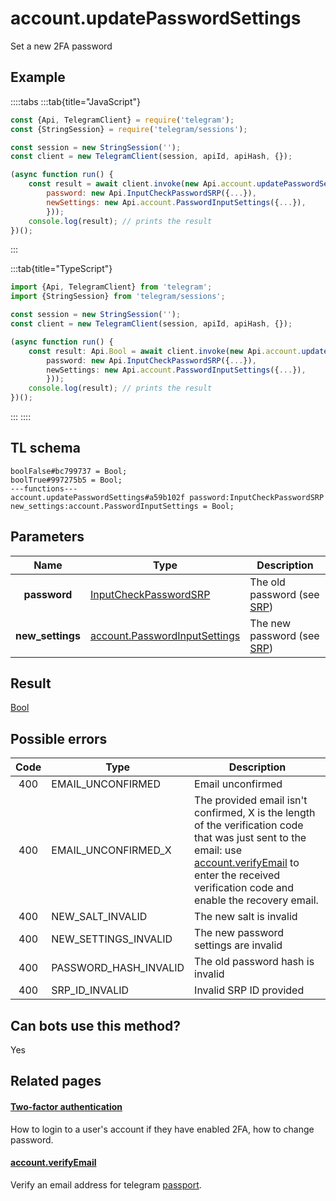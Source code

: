 # account.updatePasswordSettings

Set a new 2FA password

## Example

::::tabs
:::tab{title="JavaScript"}

```js
const {Api, TelegramClient} = require('telegram');
const {StringSession} = require('telegram/sessions');

const session = new StringSession('');
const client = new TelegramClient(session, apiId, apiHash, {});

(async function run() {
    const result = await client.invoke(new Api.account.updatePasswordSettings({
		password: new Api.InputCheckPasswordSRP({...}),
		newSettings: new Api.account.PasswordInputSettings({...}),
		}));
    console.log(result); // prints the result
})();

```

:::

:::tab{title="TypeScript"}

```ts
import {Api, TelegramClient} from 'telegram';
import {StringSession} from 'telegram/sessions';

const session = new StringSession('');
const client = new TelegramClient(session, apiId, apiHash, {});

(async function run() {
    const result: Api.Bool = await client.invoke(new Api.account.updatePasswordSettings({
		password: new Api.InputCheckPasswordSRP({...}),
		newSettings: new Api.account.PasswordInputSettings({...}),
		}));
    console.log(result); // prints the result
})();

```

:::
::::

## TL schema

```
boolFalse#bc799737 = Bool;
boolTrue#997275b5 = Bool;
---functions---
account.updatePasswordSettings#a59b102f password:InputCheckPasswordSRP new_settings:account.PasswordInputSettings = Bool;
```

## Parameters

|       Name       | Type                                                                                          | Description                                                     |
| :--------------: | --------------------------------------------------------------------------------------------- | --------------------------------------------------------------- |
|   **password**   | [InputCheckPasswordSRP](https://core.telegram.org/type/InputCheckPasswordSRP)                 | The old password (see [SRP](https://core.telegram.org/api/srp)) |
| **new_settings** | [account.PasswordInputSettings](https://core.telegram.org/type/account.PasswordInputSettings) | The new password (see [SRP](https://core.telegram.org/api/srp)) |

## Result

[Bool](https://core.telegram.org/type/Bool)

## Possible errors

| Code | Type                  | Description                                                                                                                                                                                                                                                          |
| :--: | --------------------- | -------------------------------------------------------------------------------------------------------------------------------------------------------------------------------------------------------------------------------------------------------------------- |
| 400  | EMAIL_UNCONFIRMED     | Email unconfirmed                                                                                                                                                                                                                                                    |
| 400  | EMAIL_UNCONFIRMED_X   | The provided email isn't confirmed, X is the length of the verification code that was just sent to the email: use [account.verifyEmail](https://core.telegram.org/method/account.verifyEmail) to enter the received verification code and enable the recovery email. |
| 400  | NEW_SALT_INVALID      | The new salt is invalid                                                                                                                                                                                                                                              |
| 400  | NEW_SETTINGS_INVALID  | The new password settings are invalid                                                                                                                                                                                                                                |
| 400  | PASSWORD_HASH_INVALID | The old password hash is invalid                                                                                                                                                                                                                                     |
| 400  | SRP_ID_INVALID        | Invalid SRP ID provided                                                                                                                                                                                                                                              |

## Can bots use this method?

Yes

## Related pages

#### [Two-factor authentication](https://core.telegram.org/api/srp)

How to login to a user's account if they have enabled 2FA, how to change password.

#### [account.verifyEmail](https://core.telegram.org/method/account.verifyEmail)

Verify an email address for telegram [passport](https://core.telegram.org/passport).
